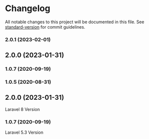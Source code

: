 # Changelog

All notable changes to this project will be documented in this file. See [standard-version](https://github.com/conventional-changelog/standard-version) for commit guidelines.

### 2.0.1 (2023-02-01)

## 2.0.0 (2023-01-31)

### 1.0.7 (2020-09-19)

### 1.0.5 (2020-08-31)

## 2.0.0 (2023-01-31)

Laravel 8 Version

### 1.0.7 (2020-09-19)

Laravel 5.3 Version
